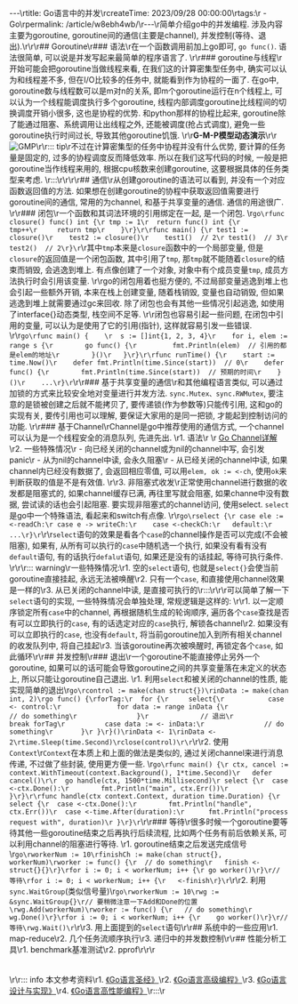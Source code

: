 ---\rtitle: Go语言中的并发\rcreateTime: 2023/09/28 00:00:00\rtags:\r  - Go\rpermalink: /article/w8ebh4wb/\r---\r简单介绍go中的并发编程. 涉及内容主要为goroutine, goroutine间的通信(主要是channel), 并发控制(等待、退出).\r<!-- more -->\r\r## Goroutine\r### 语法\r在一个函数调用前加上go即可, ``go func()``. 语法很简单, 可以说是并发写起来最简单的程序语言了. \r\r### goroutine与线程\r开始可能会把goroutine当做线程来看, 在我们这的计算密集型任务中, 确实可以认为和线程差不多, 但在I/O比较多的任务中, 就能看到作为协程的一面了. 在go中, goroutine数与线程数可以是m对n的关系, 即m个goroutine运行在n个线程上, 可以认为一个线程能调度执行多个goroutine, 线程内部调度goroutine比线程间的切换调度开销小很多, 这也是协程的优势. 和python那样的协程比起来, goroutine除了能通过阻塞、系统调用让出线程之外, 还能被调度(抢占式调度), 避免一些goroutine执行时间过长, 导致其他goroutine饥饿. \r\r**G-M-P模型动态演示**\r\r![GMP](/screen_shot/GMP.gif  "GMP")\r\r::: tip\r不过在计算密集型的任务中协程并没有什么优势, 要计算的任务量是固定的, 过多的协程调度反而降低效率. 所以在我们这写代码的时候, 一般是把goroutine当作线程来用的, 根据cpu核数来创建goroutine, 这要根据具体的任务类型来考虑. \r:::\r\r\r\r## 通信\r从创建goroutine的语法可以看到, 并没有一个对应函数返回值的方法. 如果想在创建goroutine的协程中获取返回值需要进行goroutine间的通信, 常用的为channel, 和基于共享变量的通信. 通信的用途很广. \r\r### 闭包\r一个函数和其词法环境的引用绑定在一起, 是一个闭包. \r```go\rfunc closure() func() int {\r	tmp := 1\r	return func() int {\r		tmp++\r		return tmp\r	}\r}\r\rfunc main() {\r	test1 := closure()\r	test2 := closure()\r	test1()  // 2\r	test1()  // 3\r	test2()  // 2\r}\r```\r其中`tmp`本来是`closure`函数中的一个局部变量, 但是`closure`的返回值是一个闭包函数, 其中引用了`tmp`, 那`tmp`就不能随着`closure`的结束而销毁, 会逃逸到堆上. 有点像创建了一个对象, 对象中有个成员变量`tmp`, 成员方法执行时会引用该变量. \r\rgo的闭包用着也挺方便的, 不过局部变量逃逸到堆上也会引起一些额外开销, 本来在栈上创建变量, 随着栈销毁, 变量也自动销毁, 但如果逃逸到堆上就需要通过gc来回收. 除了闭包也会有其他一些情况引起逃逸, 如使用了interface{}动态类型, 栈空间不足等. \r\r闭包也容易引起一些问题, 在闭包中引用的变量, 可以认为是使用了它的引用(指针), 这样就容易引发一些错误. \r\r```go\rfunc main() {	\r	s := []int{1, 2, 3, 4}\r	for i, elem := range s {\r        go func() {\r			fmt.Println(elem)  // 引用的都是elem的地址\r		}()\r	}\r}\r\rfunc runTime() {\r    start := time.Now()\r    defer fmt.Println(time.Since(start))  // 0\r    defer func() {\r        fmt.Println(time.Since(start))  // 预期的时间\r    }()\r    ...\r}\r```\r\r### 基于共享变量的通信\r和其他编程语言类似, 可以通过加锁的方式来比较安全地对变量进行并发方法. `sync.Mutex、sync.RWMutex`, 要注意的是锁被创建之后就不能拷贝了, 要传递锁(作为参数等)只能传引用, 这和go的实现有关, 要传引用也可以理解, 要保证大家用的是同一把锁, 才能起到控制访问的功能. \r\r### 基于Channel\rChannel是go中推荐使用的通信方式, 一个channel可以认为是一个线程安全的消息队列, 先进先出. \r1. 语法\r   \r   [Go Channel详解](https://www.runoob.com/w3cnote/go-channel-intro.html)\r2. 一些特殊情况\r   - 向已经关闭的channel或为nil的channel中写, 会引发panic\r   - 从为nil的channel中读, 会永久阻塞\r   - 从已经关闭的channel中读, 如果channel内已经没有数据了, 会返回相应零值, 可以用``elem, ok := <-ch``, 使用`ok`来判断获取的值是不是有效值. \r\r3. 非阻塞式收发\r正常使用channel进行数据的收发都是阻塞式的, 如果channel缓存已满, 再往里写就会阻塞, 如果channe中没有数据, 尝试读的话也会引起阻塞. 要实现非阻塞式的channel访问, 使用select. `select`是go中一个特殊语法, 看起来和switch有点像. \r\r```go\rselect {\r	case ele := <-readCh:\r	case e -> writeCh:\r	case <-checkCh:\r	default:\r		...\r}\r```\r\r`select`语句的效果是看各个`case`的channel操作是否可以完成(不会被阻塞), 如果有, 从所有可以执行的`case`中随机选一个执行, 如果没有看有没有`default`语句, 有的话执行`defalut`语句, 如果还是没有的话挂起, 等待可执行条件. \r\r\r::: warning\r一些特殊情况:\r1. 空的`select`语句, 也就是`select{}`会使当前goroutine直接挂起, 永远无法被唤醒\r2. 只有一个`case`, 和直接使用channel效果是一样的\r3. 从已关闭的channel中读, 是直接可执行的\r:::\r\r\r可以简单了解一下`select`语句的实现, 一些特殊情况会单独处理, 常规逻辑是这样的: \r\r1. 以一定顺序锁定所有`case`中的channel, 再根据随机生成的轮询顺序, 遍历各个`case`查找是否有可以立即执行的`case`, 有的话选定对应的`case`执行, 解锁各channel\r2. 如果没有可以立即执行的`case`, 也没有`default`, 将当前goroutine加入到所有相关channel的收发队列中, 将自己挂起\r3. 当该goroutine再次被唤醒时, 再锁定各个`case`, 如此循环\r\r## 并发控制\r### 退出\r一个goroutine不能直接停止另外一个goroutine, 如果可以的话可能会导致goroutine之间的共享变量落在未定义的状态上, 所以只能让goroutine自己退出. \r1. 利用`select`和被关闭的channel的性质, 能实现简单的退出\r```go\rcontrol := make(chan struct{})\rinData := make(chan int, 2)\rgo func() {\rforTag:\r	for {\r		select{\r			case <- control:\r				for data := range inData {\r					// do something\r				}\r            	// 退出\r				break forTag\r			case data := <- inData:\r				// do something\r		}\r	}\r}()\rinData <- 1\rinData <- 2\rtime.Sleep(time.Second)\rclose(control)\r\r```\r\r2. 使用`Context`\r`Context`在本质上和上面的做法是类似的, 通过关闭channel来进行消息传递, 不过做了些封装, 使用更方便一些. \r```go\rfunc main() {\r	ctx, cancel := context.WithTimeout(context.Background(), 1*time.Second)\r	defer cancel()\r\r	go handle(ctx, 1500*time.Millisecond)\r	select {\r	case <-ctx.Done():\r		fmt.Println("main", ctx.Err())\r	}\r}\r\rfunc handle(ctx context.Context, duration time.Duration) {\r	select {\r	case <-ctx.Done():\r		fmt.Println("handle", ctx.Err())\r	case <-time.After(duration):\r		fmt.Println("process request with", duration)\r	}\r}\r```\r\r### 等待\r很多时候一个goroutine要等待其他一些goroutine结束之后再执行后续流程, 比如两个任务有前后依赖关系, 可以利用channel的阻塞进行等待. \r1. goroutine结束之后发送完成信号\r```go\rworkerNum := 10\rfinishCh := make(chan struct{}, workerNum)\rworker := func() {\r	// do something\r	finish <- struct{}{}\r}\rfor i := 0; i < workerNum; i++ {\r	go worker()\r}\r// 等待\rfor i := 0; i < workerNum; i++ {\r	<-finish\r}\r```\r\r2. 利用`sync.WaitGroup`(类似信号量)\r```go\rworkerNum := 10\rwg := &sync.WaitGroup{}\r// 要稍微注意一下Add和Done的位置\rwg.Add(workerNum)\rworker := func() {\r	// do something\r	wg.Done()\r}\rfor i := 0; i < workerNum; i++ {\r	go worker()\r}\r// 等待\rwg.Wait()\r```\r\r3. 用上面提到的`select`语句\r\r## 系统中的一些应用\r1. map-reduce\r2. 几个任务流顺序执行\r3. 递归中的并发数控制\r\r## 性能分析工具\r1. benchmark基准测试\r2. pprof\r\r\r<br /><br /><br />\r\r::: info 本文参考资料\r1. [《Go语言圣经》](http://books.studygolang.com/gopl-zh/)\r2. [《Go语言高级编程》](https://chai2010.cn/advanced-go-programming-book/)\r3. [《Go语言设计与实现》](https://draveness.me/golang/)\r4. [《Go语言高性能编程》](https://geektutu.com/post/high-performance-go.html)\r:::\r